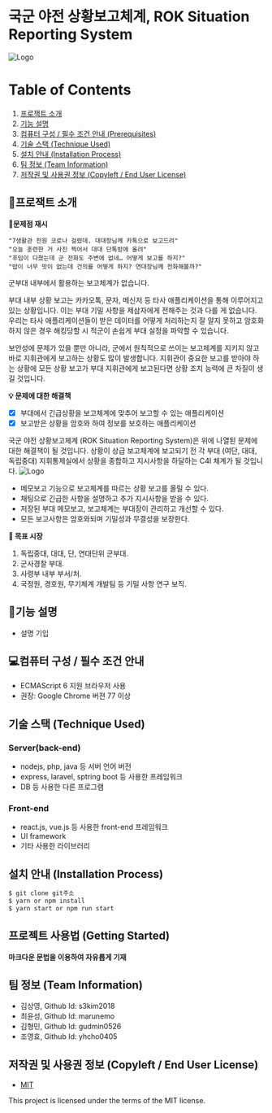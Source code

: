 # 국군 야전 상황보고체계, ROK Situation Reporting System
![Logo](https://i.ibb.co/VQqT63J/450-300px-300-100px-900-300px.png)

# Table of Contents
1. [프로잭트 소개](#💡프로잭트-소개	)
2. [기능 설명](#📖기능-설명)
3. [컴퓨터 구성 / 필수 조건 안내 (Prerequisites)](#requirements)
4. [기술 스택 (Technique Used) ](#techniques)
5. [설치 안내 (Installation Process) ](#installation)
6. [팀 정보 (Team Information) ](#team)
7. [저작권 및 사용권 정보 (Copyleft / End User License) ](#copyright)


## 📢프로잭트 소개

**🚩문제점 재시**

    "7생활관 전원 코로나 걸렸데. 대대장님께 카톡으로 보고드려"
    "오늘 훈련한 거 사진 찍어서 대대 단톡방에 올려"
    "후임이 다쳤는데 군 전화도 주변에 없네… 어떻게 보고를 하지?"
    "밥이 너무 맛이 없는데 건의를 어떻게 하지? 연대장님께 전화해볼까?" 

군부대 내부에서 활용하는 보고체계가 없습니다.

부대 내부 상황 보고는 카카오톡, 문자, 메신저 등 타사 애플리케이션을 통해 이루어지고 있는 상황입니다. 이는 부대 기밀 사항을 제삼자에게 전해주는 것과 다를 게 없습니다. 우리는 타사 애플리케이션들이 받은 데이터를 어떻게 처리하는지 잘 알지 못하고 암호화하지 않은 경우 해킹당할 시 적군이 손쉽게 부대 실정을 파악할 수 있습니다. 

보안성에 문제가 있을 뿐만 아니라, 군에서 원칙적으로 쓰이는 보고체계를 지키지 않고 바로 지휘관에게 보고하는 상황도 많이 발생합니다. 지휘관이 중요한 보고를 받아야 하는 상황에 모든 상황 보고가 부대 지휘관에게 보고된다면 상황 조치 능력에 큰 차질이 생길 것입니다. 

**💡 문제에 대한 해결책**

 - [x] 부대에서 긴급상황을 보고체계에 맞추어 보고할 수 있는 애플리케이션
 - [x] 보고받은 상황을 암호와 하여 정보를 보호하는 애플리케이션

국군 야전 상황보고체계 (ROK Situation Reporting System)은 위에 나열된 문제에 대한 해결책이 될 것입니다.
상황이 상급 보고체계에 보고되기 전 각 부대 (여단, 대대, 독립중대) 지휘통제실에서 상황을 종합하고 지시사항을 하달하는 C4I 체계가 될 것입니다.
![Logo](https://i.ibb.co/2KDTRCD/Blank-board.png)
 - 메모보고 기능으로 보고체계를 따르는 상황 보고를 올릴 수 있다. 
 - 채팅으로 긴급한 사항을 설명하고 추가 지시사항을 받을 수 있다.
 - 저장된 부대 메모보고, 보고체계는 부대장이 관리하고 개선할 수 있다. 
 - 모든 보고사항은 암호와되며 기밀성과 무결성을 보장한다. 

 **💸 목표 시장**
1. 독립중대, 대대, 단, 연대단위 군부대.
2. 군사경찰 부대.
3. 사령부 내부 부서/처.
4. 국정원, 경호원, 무기체계 개발팀 등 기밀 사항 연구 보직.


## 📖기능 설명
 - 설명 기입

<a id = "requirements"></a>
## 💻컴퓨터 구성 / 필수 조건 안내
* ECMAScript 6 지원 브라우저 사용
* 권장: Google Chrome 버젼 77 이상

<a id = "techniques"></a>
## 기술 스택 (Technique Used) 

### Server(back-end)
 -  nodejs, php, java 등 서버 언어 버전 
 - express, laravel, sptring boot 등 사용한 프레임워크 
 - DB 등 사용한 다른 프로그램 
 
### Front-end
 -  react.js, vue.js 등 사용한 front-end 프레임워크 
 -  UI framework
 - 기타 사용한 라이브러리

<a id = "installation"></a>
## 설치 안내 (Installation Process)
```bash
$ git clone git주소
$ yarn or npm install
$ yarn start or npm run start
```

## 프로젝트 사용법 (Getting Started)
**마크다운 문법을 이용하여 자유롭게 기재**

 <a id = "team"></a>
## 팀 정보 (Team Information)
- 김상영, Github Id: s3kim2018
- 최윤성, Github Id: marunemo
- 김형민, Github Id: gudmin0526
- 조영효, Github Id: yhcho0405

<a id = "copyright"></a>
## 저작권 및 사용권 정보 (Copyleft / End User License)
 * [MIT](https://github.com/osam2020-WEB/Sample-ProjectName-TeamName/blob/master/license.md)

This project is licensed under the terms of the MIT license.
